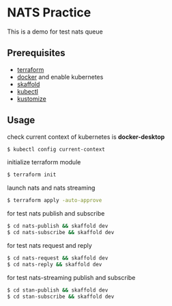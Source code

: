 # NATS Practice
This is a demo for test nats queue

## Prerequisites
- [terraform](https://www.terraform.io/downloads.html)
- [docker](https://www.docker.com/products/docker-desktop) and enable kubernetes
- [skaffold](https://skaffold.dev/docs/install/)
- [kubectl](https://kubernetes.io/docs/tasks/tools/install-kubectl/)
- [kustomize](https://kubectl.docs.kubernetes.io/installation/kustomize)

## Usage
check current context of kubernetes is __docker-desktop__
```bash
$ kubectl config current-context
```
initialize terraform module
```bash
$ terraform init
```
launch nats and nats streaming
```bash
$ terraform apply -auto-approve
```
for test nats publish and subscribe
```bash
$ cd nats-publish && skaffold dev
$ cd nats-subscribe && skaffold dev
```
for test nats request and reply
```bash
$ cd nats-request && skaffold dev
$ cd nats-reply && skaffold dev
```
for test nats-streaming publish and subscribe
```bash
$ cd stan-publish && skaffold dev
$ cd stan-subscribe && skaffold dev
```